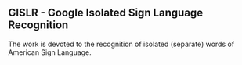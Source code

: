 ## GISLR - Google Isolated Sign Language Recognition

The work is devoted to the recognition of isolated (separate) words of American Sign Language.
